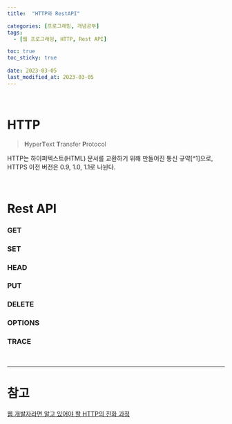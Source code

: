 ```yaml
---
title:  "HTTP와 RestAPI"

categories: [프로그래밍, 개념공부]
tags:
  - [웹 프로그래밍, HTTP, Rest API]

toc: true
toc_sticky: true
 
date: 2023-03-05
last_modified_at: 2023-03-05
---
```


<br>

# HTTP

> <b>H</b>yper<b>T</b>ext <b>T</b>ransfer <b>P</b>rotocol

HTTP는 하이퍼텍스트(HTML) 문서를 교환하기 위해 만들어진 통신 규약[^1]으로, HTTPS 이전 버전은 0.9, 1.0, 1.1로 나뉜다.

<br>

# Rest API

### GET



### SET



### HEAD

### PUT

### DELETE

### OPTIONS

### TRACE

<br>

---
# 참고
[웹 개발자라면 알고 있어야 할 HTTP의 진화 과정](https://yozm.wishket.com/magazine/detail/1686/)